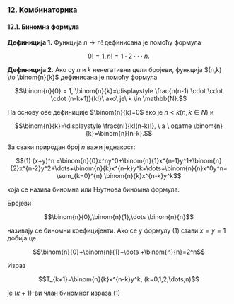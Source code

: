 ### 12. **Комбинаторика**

#### 12.1. **Биномна формула**

**Дефиниција 1.** Функција $n \to n!$ дефинисана је помоћу формула 

$$0!=1, n!=1\cdot 2 \cdot \cdot \cdot n.$$

**Дефиниција 2.** Ако су $n$ и $k$ ненегативни цели бројеви, функција $(n,k) \to \binom{n}{k}$ дефинисана је помоћу формула

$$\binom{n}{0} = 1,  \binom{n}{k}=\displaystyle \frac{n(n-1) \cdot \cdot \cdot  (n-k+1)}{k!}\  ако\ је\ k \in \mathbb{N}.$$

На основу ове дефиниције $\binom{n}{k}=0$ ако је $n\lt k (n,k \in N)$ и

$$\binom{n}{k}=\displaystyle \frac{n!}{k!(n-k)!}, \ а \ одатле \binom{n}{k}=\binom{n}{n-k}.$$

За сваки природан број $n$ важи једнакост:

$$(1) (x+y)^n =\binom{n}{0}x^ny^0+\binom{n}{1}x^{n-1}y^1+\binom{n}{2}x^{n-2}y^2+\dots+\binom{n}{k}x^{n-k}y^k+\dots+\binom{n}{n}x^0y^n= \sum_{k=0}^{n} \binom{n}{k}x^{n-k}y^k$$

која се назива биномна или Њутнова биномна формула.

Бројеви

$$\binom{n}{0},\binom{n}{1},\dots \binom{n}{n}$$

називају се биномни коефицијенти. Ако се у формулу (1) стави $x=y=1$ добија це

$$\binom{n}{0}+\binom{n}{1}+\dots +\binom{n}{n}=2^n$$

Израз

$$Т_{k+1}=\binom{n}{k}x^{n-k}y^k, (k=0,1,2,\dots,n)$$

је $(к+1)$-ви члан биномног израза (1)
